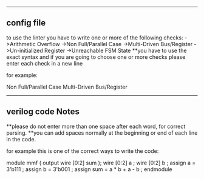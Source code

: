 -------------
config file
-------------
to use the linter you have to write one or more of the following checks:
->Arithmetic Overflow
->Non Full/Parallel Case
->Multi-Driven Bus/Register
->Un-initialized Register
->Unreachable FSM State
**you have to use the exact syntax and if you are going to choose one or more checks please enter each check in a new line

for example:

Non Full/Parallel Case
Multi-Driven Bus/Register

--------------------
verilog code Notes 
--------------------
**please do not enter more than one space after each word, for correct parsing.
**you can add spaces normally at the beginning or end of each line in the code.

for example this is one of the correct ways to write the code: 

 module mmf (
   output wire [0:2] sum
       );
  wire [0:2] a ;
wire [0:2] b ; 
 assign a = 3'b111 ;
   assign b = 3'b001 ;
 assign sum = a * b + a - b  ;
endmodule
